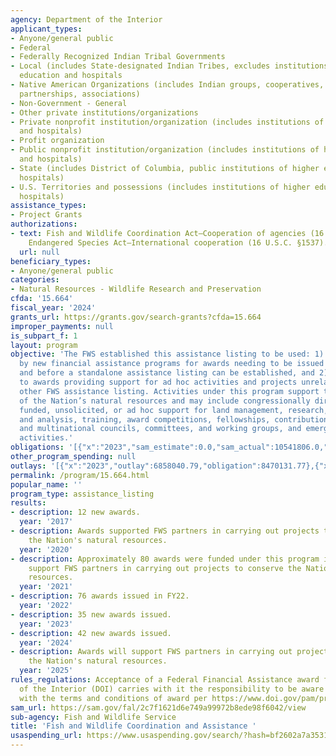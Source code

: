 ```yaml
---
agency: Department of the Interior
applicant_types:
- Anyone/general public
- Federal
- Federally Recognized Indian Tribal Governments
- Local (includes State-designated Indian Tribes, excludes institutions of higher
  education and hospitals
- Native American Organizations (includes Indian groups, cooperatives, corporations,
  partnerships, associations)
- Non-Government - General
- Other private institutions/organizations
- Private nonprofit institution/organization (includes institutions of higher education
  and hospitals)
- Profit organization
- Public nonprofit institution/organization (includes institutions of higher education
  and hospitals)
- State (includes District of Columbia, public institutions of higher education and
  hospitals)
- U.S. Territories and possessions (includes institutions of higher education and
  hospitals)
assistance_types:
- Project Grants
authorizations:
- text: Fish and Wildlife Coordination Act—Cooperation of agencies (16 U.S.C. §661);
    Endangered Species Act—International cooperation (16 U.S.C. §1537).
  url: null
beneficiary_types:
- Anyone/general public
categories:
- Natural Resources - Wildlife Research and Preservation
cfda: '15.664'
fiscal_year: '2024'
grants_url: https://grants.gov/search-grants?cfda=15.664
improper_payments: null
is_subpart_f: 1
layout: program
objective: 'The FWS established this assistance listing to be used: 1) temporarily
  by new financial assistance programs for awards needing to be issued immediately
  and before a standalone assistance listing can be established, and 2) to assign
  to awards providing support for ad hoc activities and projects unrelated to any
  other FWS assistance listing. Activities under this program support the conservation
  of the Nation’s natural resources and may include congressionally directed, externally
  funded, unsolicited, or ad hoc support for land management, research, data collection
  and analysis, training, award competitions, fellowships, contributions to intergovernmental
  and multinational councils, committees, and working groups, and emergency response
  activities.'
obligations: '[{"x":"2023","sam_estimate":0.0,"sam_actual":10541806.0,"usa_spending_actual":11233177.38},{"x":"2024","sam_estimate":0.0,"sam_actual":19064219.0,"usa_spending_actual":20021916.54},{"x":"2025","sam_estimate":0.0,"sam_actual":14999997.0,"usa_spending_actual":28125594.36}]'
other_program_spending: null
outlays: '[{"x":"2023","outlay":6858040.79,"obligation":8470131.77},{"x":"2024","outlay":4920851.29,"obligation":18490749.53},{"x":"2025","outlay":536291.15,"obligation":27640632.7}]'
permalink: /program/15.664.html
popular_name: ''
program_type: assistance_listing
results:
- description: 12 new awards.
  year: '2017'
- description: Awards supported FWS partners in carrying out projects to conserve
    the Nation's natural resources.
  year: '2020'
- description: Approximately 80 awards were funded under this program in FY21. Awards
    support FWS partners in carrying out projects to conserve the Nation’s natural
    resources.
  year: '2021'
- description: 76 awards issued in FY22.
  year: '2022'
- description: 35 new awards issued.
  year: '2023'
- description: 42 new awards issued.
  year: '2024'
- description: Awards will support FWS partners in carrying out projects to conserve
    the Nation's natural resources.
  year: '2025'
rules_regulations: Acceptance of a Federal Financial Assistance award from the Department
  of the Interior (DOI) carries with it the responsibility to be aware of and comply
  with the terms and conditions of award per https://www.doi.gov/pam/programs/financial_assistance/TermsandConditions
sam_url: https://sam.gov/fal/2c7f1621d6e749a99972b8ede98f6042/view
sub-agency: Fish and Wildlife Service
title: 'Fish and Wildlife Coordination and Assistance '
usaspending_url: https://www.usaspending.gov/search/?hash=bf2602a7a3531e9d08839a0e882bb5d5
---
```


